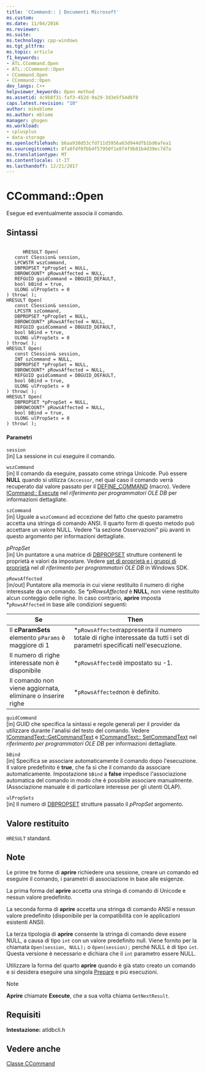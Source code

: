 ```yaml
---
title: 'CCommand:: | Documenti Microsoft'
ms.custom: 
ms.date: 11/04/2016
ms.reviewer: 
ms.suite: 
ms.technology: cpp-windows
ms.tgt_pltfrm: 
ms.topic: article
f1_keywords:
- ATL.CCommand.Open
- ATL::CCommand::Open
- CCommand.Open
- CCommand::Open
dev_langs: C++
helpviewer_keywords: Open method
ms.assetid: 4c9b8f31-faf3-452d-9a29-3d3e5f54d6f8
caps.latest.revision: "10"
author: mikeblome
ms.author: mblome
manager: ghogen
ms.workload:
- cplusplus
- data-storage
ms.openlocfilehash: b6aa938d53cfdf11d5956a63d944dfb1bd6afea1
ms.sourcegitcommit: 8fa8fdf0fbb4f57950f1e8f4f9b81b4d39ec7d7a
ms.translationtype: MT
ms.contentlocale: it-IT
ms.lasthandoff: 12/21/2017
---
```

# <a name="ccommandopen"></a>CCommand::Open
Esegue ed eventualmente associa il comando.  
  
## <a name="syntax"></a>Sintassi  
  
```  
  
      HRESULT Open(  
   const CSession& session,  
   LPCWSTR wszCommand,  
   DBPROPSET *pPropSet = NULL,  
   DBROWCOUNT* pRowsAffected = NULL,  
   REFGUID guidCommand = DBGUID_DEFAULT,  
   bool bBind = true,  
   ULONG ulPropSets = 0  
) throw( );  
HRESULT Open(  
   const CSession& session,  
   LPCSTR szCommand,  
   DBPROPSET *pPropSet = NULL,  
   DBROWCOUNT* pRowsAffected = NULL,  
   REFGUID guidCommand = DBGUID_DEFAULT,  
   bool bBind = true,  
   ULONG ulPropSets = 0  
) throw( );  
HRESULT Open(  
   const CSession& session,  
   INT szCommand = NULL,  
   DBPROPSET *pPropSet = NULL,  
   DBROWCOUNT* pRowsAffected = NULL,  
   REFGUID guidCommand = DBGUID_DEFAULT,  
   bool bBind = true,  
   ULONG ulPropSets = 0  
) throw( );  
HRESULT Open(  
   DBPROPSET *pPropSet = NULL,  
   DBROWCOUNT* pRowsAffected = NULL,  
   bool bBind = true,  
   ULONG ulPropSets = 0  
) throw( );  
```  
  
#### <a name="parameters"></a>Parametri  
 `session`  
 [in] La sessione in cui eseguire il comando.  
  
 `wszCommand`  
 [in] Il comando da eseguire, passato come stringa Unicode. Può essere **NULL** quando si utilizza `CAccessor`, nel qual caso il comando verrà recuperato dal valore passato per il [DEFINE_COMMAND](../../data/oledb/define-command.md) (macro). Vedere [ICommand:: Execute](https://msdn.microsoft.com/en-us/library/ms718095.aspx) nel *riferimento per programmatori OLE DB* per informazioni dettagliate.  
  
 `szCommand`  
 [in] Uguale a `wszCommand` ad eccezione del fatto che questo parametro accetta una stringa di comando ANSI. Il quarto form di questo metodo può accettare un valore NULL. Vedere "la sezione Osservazioni" più avanti in questo argomento per informazioni dettagliate.  
  
 *pPropSet*  
 [in] Un puntatore a una matrice di [DBPROPSET](https://msdn.microsoft.com/en-us/library/ms714367.aspx) strutture contenenti le proprietà e valori da impostare. Vedere [set di proprietà e i gruppi di proprietà](https://msdn.microsoft.com/en-us/library/ms713696.aspx) nel *di riferimento per programmatori OLE DB* in Windows SDK.  
  
 `pRowsAffected`  
 [in/out] Puntatore alla memoria in cui viene restituito il numero di righe interessate da un comando. Se  *\*pRowsAffected* è **NULL**, non viene restituito alcun conteggio delle righe. In caso contrario, **aprire** imposta *`pRowsAffected` in base alle condizioni seguenti:  
  
|Se|Then|  
|--------|----------|  
|Il **cParamSets** elemento `pParams` è maggiore di 1|*`pRowsAffected`rappresenta il numero totale di righe interessate da tutti i set di parametri specificati nell'esecuzione.|  
|Il numero di righe interessate non è disponibile|*`pRowsAffected`è impostato su -1.|  
|Il comando non viene aggiornata, eliminare o inserire righe|*`pRowsAffected`non è definito.|  
  
 `guidCommand`  
 [in] GUID che specifica la sintassi e regole generali per il provider da utilizzare durante l'analisi del testo del comando. Vedere [ICommandText::GetCommandText](https://msdn.microsoft.com/en-us/library/ms709825.aspx) e [ICommandText:: SetCommandText](https://msdn.microsoft.com/en-us/library/ms709757.aspx) nel *riferimento per programmatori OLE DB* per informazioni dettagliate.  
  
 `bBind`  
 [in] Specifica se associare automaticamente il comando dopo l'esecuzione. Il valore predefinito è **true**, che fa sì che il comando da associare automaticamente. Impostazione `bBind` a **false** impedisce l'associazione automatica del comando in modo che è possibile associare manualmente. (Associazione manuale è di particolare interesse per gli utenti OLAP).  
  
 `ulPropSets`  
 [in] Il numero di [DBPROPSET](https://msdn.microsoft.com/en-us/library/ms714367.aspx) strutture passato il *pPropSet* argomento.  
  
## <a name="return-value"></a>Valore restituito  
 `HRESULT` standard.  
  
## <a name="remarks"></a>Note  
 Le prime tre forme di **aprire** richiedere una sessione, creare un comando ed eseguire il comando, i parametri di associazione in base alle esigenze.  
  
 La prima forma del **aprire** accetta una stringa di comando di Unicode e nessun valore predefinito.  
  
 La seconda forma di **aprire** accetta una stringa di comando ANSI e nessun valore predefinito (disponibile per la compatibilità con le applicazioni esistenti ANSI).  
  
 La terza tipologia di **aprire** consente la stringa di comando deve essere NULL, a causa di tipo `int` con un valore predefinito null. Viene fornito per la chiamata `Open(session, NULL);` o `Open(session);` perché NULL è di tipo `int`. Questa versione è necessario e dichiara che il `int` parametro essere NULL.  
  
 Utilizzare la forma del quarto **aprire** quando è già stato creato un comando e si desidera eseguire una singola [Prepare](../../data/oledb/ccommand-prepare.md) e più esecuzioni.  
  
> [!NOTE]
>  **Aprire** chiamate **Execute**, che a sua volta chiama `GetNextResult`.  
  
## <a name="requirements"></a>Requisiti  
 **Intestazione:** atldbcli.h  
  
## <a name="see-also"></a>Vedere anche  
 [Classe CCommand](../../data/oledb/ccommand-class.md)